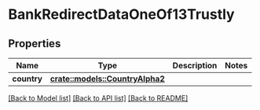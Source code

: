 # BankRedirectDataOneOf13Trustly

## Properties

Name | Type | Description | Notes
------------ | ------------- | ------------- | -------------
**country** | [**crate::models::CountryAlpha2**](CountryAlpha2.md) |  | 

[[Back to Model list]](../README.md#documentation-for-models) [[Back to API list]](../README.md#documentation-for-api-endpoints) [[Back to README]](../README.md)


